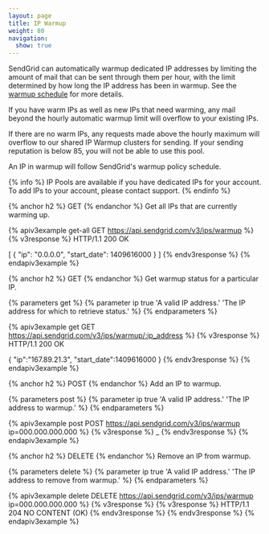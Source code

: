 ```yaml
---
layout: page
title: IP Warmup
weight: 80
navigation:
  show: true
---
```


SendGrid can automatically warmup dedicated IP addresses by limiting the amount
of mail that can be sent through them per hour, with the limit determined by how long the IP address has been in warmup. See the [warmup schedule]({{root_url}}/API_Reference/Web_API_v3/IP_Management/ip_warmup_schedule.html) for more details.

If you have warm IPs as well as new IPs that need warming, any mail beyond the hourly automatic warmup
limit will overflow to your existing IPs.

If there are no warm IPs, any requests made above the hourly maximum will overflow to our shared IP Warmup clusters for sending. If your sending reputation is below 85, you will not be able to use
this pool.

An IP in warmup will follow SendGrid's warmup policy schedule. 

{% info %}
IP Pools are available if you have dedicated IPs for your account.
To add IPs to your account, please contact support.
{% endinfo %}

{% anchor h2 %}
GET
{% endanchor %}
Get all IPs that are currently warming up.

{% apiv3example get-all GET https://api.sendgrid.com/v3/ips/warmup %}
  {% v3response %}
HTTP/1.1 200 OK

[
  {
    "ip": "0.0.0.0",
    "start_date": 1409616000
  }
]
  {% endv3response %}
{% endapiv3example %}

{% anchor h2 %}
GET
{% endanchor %}
Get warmup status for a particular IP.

{% parameters get %}
  {% parameter ip true 'A valid IP address.' 'The IP address for which to retrieve status.' %}
{% endparameters %}

{% apiv3example get GET https://api.sendgrid.com/v3/ips/warmup/:ip_address %}
  {% v3response %}
HTTP/1.1 200 OK

{
  "ip":"167.89.21.3",
  "start_date":1409616000
}
  {% endv3response %}
{% endapiv3example %}

{% anchor h2 %}
POST
{% endanchor %}
Add an IP to warmup.

{% parameters post %}
  {% parameter ip true 'A valid IP address.' 'The IP address to warmup.' %}
{% endparameters %}

{% apiv3example post POST https://api.sendgrid.com/v3/ips/warmup ip=000.000.000.000 %}
{% v3response %}
_
{% endv3response %}
{% endapiv3example %}

{% anchor h2 %}
DELETE
{% endanchor %}
Remove an IP from warmup.

{% parameters delete %}
  {% parameter ip true 'A valid IP address.' 'The IP address to remove from warmup.' %}
{% endparameters %}

{% apiv3example delete DELETE https://api.sendgrid.com/v3/ips/warmup ip=000.000.000.000 %}
{% v3response %}
  {% v3response %}
HTTP/1.1 204 NO CONTENT (OK)
  {% endv3response %}
{% endv3response %}
{% endapiv3example %} 
